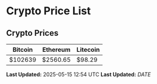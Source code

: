 # Crypto Price List

## Crypto Prices
| Bitcoin | Ethereum | Litecoin |
| ------- | -------- | -------- |
| $102639 | $2560.65 | $98.29 |
**Last Updated:** 2025-05-15 12:54 UTC
**Last Updated:** $DATE$
